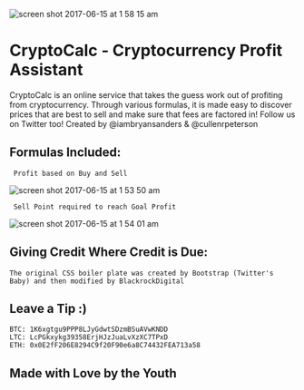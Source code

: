 ![screen shot 2017-06-15 at 1 58 15 am](https://user-images.githubusercontent.com/5375223/27167303-21fa5342-516e-11e7-95fd-b79314665f46.png)

# CryptoCalc - Cryptocurrency Profit Assistant 
CryptoCalc is an online service that takes the guess work out of profiting from cryptocurrency. Through various formulas, it is made easy to discover prices that are best to sell and make sure that fees are factored in! Follow us on Twitter too! Created by  @iambryansanders &  @cullenrpeterson

 ## Formulas Included:
     Profit based on Buy and Sell 
   
   ![screen shot 2017-06-15 at 1 53 50 am](https://user-images.githubusercontent.com/5375223/27167295-15c94a74-516e-11e7-96ac-553429391ca0.png)
  	
  	 Sell Point required to reach Goal Profit
  
  ![screen shot 2017-06-15 at 1 54 01 am](https://user-images.githubusercontent.com/5375223/27167296-15cc7262-516e-11e7-9c94-e2706a3fcb4d.png)

## Giving Credit Where Credit is Due:
    The original CSS boiler plate was created by Bootstrap (Twitter's Baby) and then modified by BlackrockDigital

## Leave a Tip :) 
    BTC: 1K6xgtgu9PPP8LJyGdwtSDzmBSuAVwKNDD
    LTC: LcPGkxykg39358ErjHJzJuaLvXzXC7TPxD
    ETH: 0x0E2fF206E8294C9f20F90e6a8C74432FEA713a58


## Made with Love by the Youth


